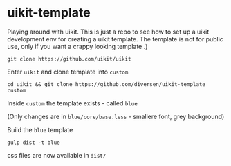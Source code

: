 # uikit-template 

Playing around with uikit. This is just a repo to see how to set up a uikit development env for creating a uikit 
template. The template is not for public use, only if you want a crappy looking template .)

    git clone https://github.com/uikit/uikit

Enter `uikit` and clone template into `custom`

    cd uikit && git clone https://github.com/diversen/uikit-template custom

Inside `custom` the template exists - called `blue`

(Only changes are in `blue/core/base.less` - smallere font, grey background)

Build the `blue` template

    gulp dist -t blue 

css files are now available in `dist/`

